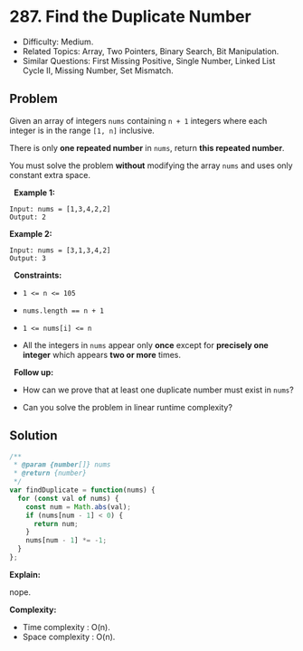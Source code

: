 # 287. Find the Duplicate Number

- Difficulty: Medium.
- Related Topics: Array, Two Pointers, Binary Search, Bit Manipulation.
- Similar Questions: First Missing Positive, Single Number, Linked List Cycle II, Missing Number, Set Mismatch.

## Problem

Given an array of integers ```nums``` containing ```n + 1``` integers where each integer is in the range ```[1, n]``` inclusive.

There is only **one repeated number** in ```nums```, return **this repeated number**.

You must solve the problem **without** modifying the array ```nums``` and uses only constant extra space.

 
**Example 1:**

```
Input: nums = [1,3,4,2,2]
Output: 2
```

**Example 2:**

```
Input: nums = [3,1,3,4,2]
Output: 3
```

 
**Constraints:**


	
- ```1 <= n <= 105```
	
- ```nums.length == n + 1```
	
- ```1 <= nums[i] <= n```
	
- All the integers in ```nums``` appear only **once** except for **precisely one integer** which appears **two or more** times.


 
**Follow up:**


	
- How can we prove that at least one duplicate number must exist in ```nums```?
	
- Can you solve the problem in linear runtime complexity?



## Solution

```javascript
/**
 * @param {number[]} nums
 * @return {number}
 */
var findDuplicate = function(nums) {
  for (const val of nums) {
    const num = Math.abs(val);
    if (nums[num - 1] < 0) {
      return num;
    }
    nums[num - 1] *= -1;
  }
};
```

**Explain:**

nope.

**Complexity:**

* Time complexity : O(n).
* Space complexity : O(n).
